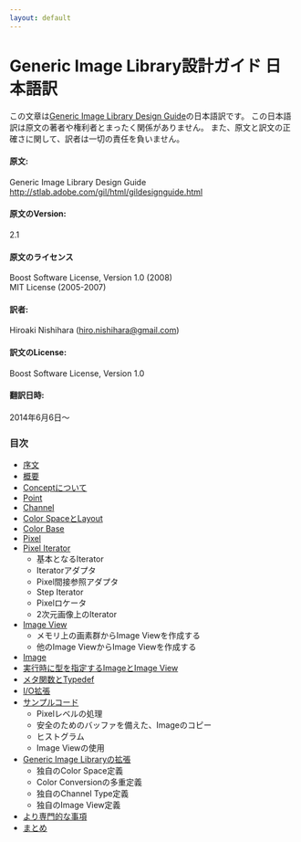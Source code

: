 ```yaml
---
layout: default
---
```


<!--
          Copyright Hiroaki Nishihara 2014.
 Distributed under the Boost Software License, Version 1.0.
    (See accompanying file LICENSE_1_0.txt or copy at
          http://www.boost.org/LICENSE_1_0.txt)
-->

# Generic Image Library設計ガイド 日本語訳

この文章は[Generic Image Library Design Guide](http://stlab.adobe.com/gil/html/gildesignguide.html)の日本語訳です。
この日本語訳は原文の著者や権利者とまったく関係がありません。
また、原文と訳文の正確さに関して、訳者は一切の責任を負いません。

#### 原文:
Generic Image Library Design Guide  
<http://stlab.adobe.com/gil/html/gildesignguide.html>

#### 原文のVersion:
2.1

#### 原文のライセンス
Boost Software License, Version 1.0 (2008)  
MIT License (2005-2007)

#### 訳者:
Hiroaki Nishihara (<hiro.nishihara@gmail.com>)

#### 訳文のLicense:
Boost Software License, Version 1.0

#### 翻訳日時:
2014年6月6日〜

### 目次

* [序文](src/section_00.html)
* [概要](src/section_01.html)
* [Conceptについて](src/section_02.html)
* [Point](src/section_03.html)
* [Channel](src/section_04.html)
* [Color SpaceとLayout](src/section_05.html)
* [Color Base](src/section_06.html)
* [Pixel](src/section_07.html)
* [Pixel Iterator](src/section_08.html)
    * 基本となるIterator
    * Iteratorアダプタ
    * Pixel間接参照アダプタ
    * Step Iterator
    * Pixelロケータ
    * 2次元画像上のIterator  
* [Image View](src/section_09.html)
    * メモリ上の画素群からImage Viewを作成する
    * 他のImage ViewからImage Viewを作成する
* [Image](src/section_10.html)
* [実行時に型を指定するImageとImage View](src/section_11.html)
* [メタ関数とTypedef](src/section_12.html)
* [I/O拡張](src/section_13.html)
* [サンプルコード](src/section_14.html)
    * Pixelレベルの処理
    * 安全のためのバッファを備えた、Imageのコピー
    * ヒストグラム
    * Image Viewの使用  
* [Generic Image Libraryの拡張](src/section_15.html)
    * 独自のColor Space定義  
    * Color Conversionの多重定義  
    * 独自のChannel Type定義  
    * 独自のImage View定義  
* [より専門的な事項](src/section_16.html)
* [まとめ](src/section_17.html)
